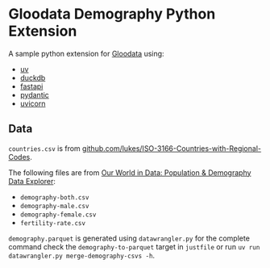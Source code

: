 # Gloodata Demography Python Extension

A sample python extension for [Gloodata](https://gloodata.com/) using:

- [uv](https://docs.astral.sh/uv/)
- [duckdb](https://duckdb.org/docs/api/python/overview.html)
- [fastapi](https://fastapi.tiangolo.com/)
- [pydantic](https://docs.pydantic.dev/latest/)
- [uvicorn](https://www.uvicorn.org/)

## Data

`countries.csv` is from [github.com/lukes/ISO-3166-Countries-with-Regional-Codes](https://github.com/lukes/ISO-3166-Countries-with-Regional-Codes/blob/master/all/all.csv).

The following files are from [Our World in Data: Population & Demography Data Explorer](https://ourworldindata.org/explorers/population-and-demography):

- `demography-both.csv`
- `demography-male.csv`
- `demography-female.csv`
- `fertility-rate.csv`

`demography.parquet` is generated using `datawrangler.py` for the complete command check the `demography-to-parquet` target in `justfile` or run `uv run datawrangler.py merge-demography-csvs -h`.
